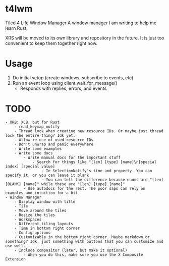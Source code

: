 # t4lwm
Tiled 4 Life Window Manager
A window manager I am writing to help me learn Rust.

XRS will be moved to its own library and repository in the future. It is just too convenient to keep them together right now.

# Usage
1. Do initial setup (create windows, subscribe to events, etc)
2. Run an event loop using client.wait_for_message()
    - Responds with replies, errors, and events

# TODO
    - XRB: XCB, but for Rust
        - read_keymap_notify
        - Thread lock when creating new resource IDs. Or maybe just thread lock the entire thing? Idk yet.
        - Allow re-use of used resource IDs
        - Don't unwrap and panic everywhere
        - Write some examples
        - Write some docs
            - Write manual docs for the important stuff
                - Search for things like "[len] [type] [name]\n[special index] [special value]
                    - Ie SelectionNotify's time and property. You can specify it, or you can leave it blank
                    - You can tell the difference because enums are "[len] [BLANK] [name]" while these are "[len] [type] [name]"
            - Use autodocs for the rest. The poor saps can rely on examples and intuition for a bit
    - Window Manager
        - Display window with title
        - Tile
        - Move around the tiles
        - Resize the tiles
        - Workspaces
        - Different tiling layouts
        - Time in bottom right corner
        - Config options
        - Customizable in the bottom right corner. Maybe markdown or something? Idk, just something with buttons that you can customize and use well.
        - Include compositor (later, but make it optional)
            - When you do this, make sure you use the X Composite Extension
